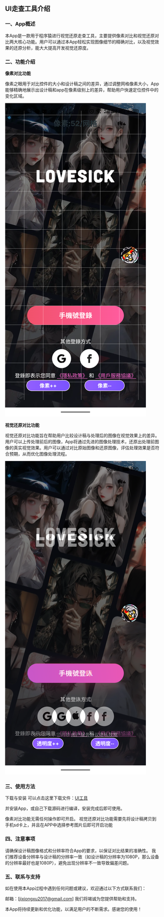 ## UI走查工具介绍

### 一、App概述

本App是一款用于程序猿进行视觉还原走查工具，主要提供像素对比和视觉还原对比两大核心功能。用户可以通过本App轻松实现图像细节的精确对比，以及视觉效果的还原分析，能大大提高开发视觉还原度。

### 二、功能介绍

<strong>像素对比功能</strong>

像素之眼用于对比控件的大小和设计稿之间的差异，通过调整网格像素大小，App能够精确地展示出设计稿和app在像素级别上的差异，帮助用户快速定位控件中的变化区域。

![像素对比](snapshot/2024-03-21-18-01-41.png)

<strong>视觉还原对比功能</strong>

视觉还原对比功能旨在帮助用户比较设计稿与处理后的图像在视觉效果上的差异。用户可以上传处理前后的图像，App将通过先进的图像处理技术，还原出处理前图像的真实视觉效果。用户可以通过对比原始图像和还原图像，评估处理效果是否符合预期，从而优化图像处理流程。

![视觉还原](snapshot/2024-03-21-18-07-20.png)

### 三、使用方法

下载与安装
可以点击这里下载文件：[UI工具](release/app-release.apk)

并安装App，或自己下载源码进行编译，安装完成后即可使用。

像素对比功能无需任何操作即可开启。
视觉还原对比功能需要先将设计稿拷贝到手机sd卡上，并且在APP中选择参考图片后即可开启功能

### 四、注意事项

请确保设计稿图像格式和分辨率符合App的要求，以保证对比结果的准确性。
我们推荐设备分辨率与设计稿的分辨率一致（如设计稿的分辨率为1080P，那么设备的分辨率最好也是1080P），避免出现分辨率不一致导致偏差问题。

### 五、联系与支持

如在使用本App过程中遇到任何问题或建议，欢迎通过以下方式联系我们：

邮箱：[jixiongxu2017@gmail.com]
我们将竭诚为您提供帮助和支持。

本App将持续更新和优化功能，以满足用户的不断需求。感谢您的使用！
